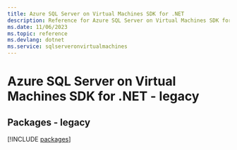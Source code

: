 ```yaml
---
title: Azure SQL Server on Virtual Machines SDK for .NET
description: Reference for Azure SQL Server on Virtual Machines SDK for .NET
ms.date: 11/06/2023
ms.topic: reference
ms.devlang: dotnet
ms.service: sqlserveronvirtualmachines
---
```

# Azure SQL Server on Virtual Machines SDK for .NET - legacy
## Packages - legacy
[!INCLUDE [packages](sql-server-on-virtual-machines-index.md)]
